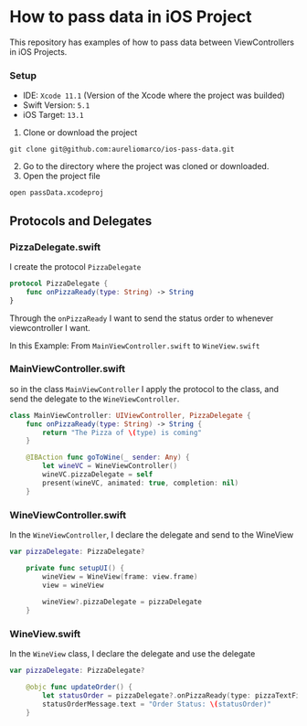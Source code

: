 # How to pass data in iOS Project
This repository has examples of how to pass data between ViewControllers in iOS Projects.

### Setup
- IDE: `Xcode 11.1` (Version of the Xcode where the project was builded)
- Swift Version: `5.1`
- iOS Target: `13.1`

1. Clone or download the project
```
git clone git@github.com:aureliomarco/ios-pass-data.git
```
2. Go to the directory where the project was cloned or downloaded.
3. Open the project file
```
open passData.xcodeproj
```

## Protocols and Delegates

### PizzaDelegate.swift
I create the protocol `PizzaDelegate`

```swift
protocol PizzaDelegate {
    func onPizzaReady(type: String) -> String
}
```

Through the `onPizzaReady` I want to send the status order to whenever viewcontroller I want.

In this Example:
From `MainViewController.swift`
to `WineView.swift`

### MainViewController.swift
so in the class `MainViewController`
I apply the protocol to the class, and send the delegate to the `WineViewController`.

```swift
class MainViewController: UIViewController, PizzaDelegate {
    func onPizzaReady(type: String) -> String {
        return "The Pizza of \(type) is coming"
    }

    @IBAction func goToWine(_ sender: Any) {
        let wineVC = WineViewController()
        wineVC.pizzaDelegate = self
        present(wineVC, animated: true, completion: nil)
    }

```

### WineViewController.swift
In the `WineViewController`, I declare the delegate and send to the WineView

```swift
var pizzaDelegate: PizzaDelegate?
```
```swift
    private func setupUI() {
        wineView = WineView(frame: view.frame)
        view = wineView
        
        wineView?.pizzaDelegate = pizzaDelegate
    }
```

### WineView.swift
In the `WineView` class, I declare the delegate and use the delegate

```swift
var pizzaDelegate: PizzaDelegate?
```

```swift
    @objc func updateOrder() {
        let statusOrder = pizzaDelegate?.onPizzaReady(type: pizzaTextField.text ?? "") ?? ""
        statusOrderMessage.text = "Order Status: \(statusOrder)"
    }
```